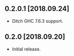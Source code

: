 0.2.0.1 [2018.09.24]
--------------------
* Ditch GHC 7.6.3 support.

0.2.0 [2018.09.20]
------------------
* Initial release.
